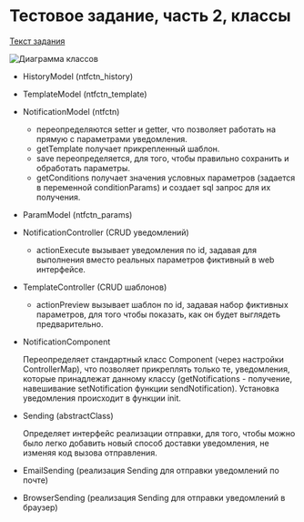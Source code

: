 # Тестовое задание, часть 2, классы #

[Текст задания](https://github.com/maranqz/rkg.test.task/blob/master/task.pdf)

![Диаграмма классов](https://github.com/maranqz/rkg.test.task/blob/second_task/class/class.png)

- HistoryModel (ntfctn_history)

- TemplateModel (ntfctn_template)

- NotificationModel (ntfctn)
    - переопределяются setter и getter, что позволяет работать на прямую с параметрами уведомления.
    - getTemplate получает прикрепленный шаблон.
    - save переопределяется, для того, чтобы правильно сохранить и обработать параметры.
    - getConditions получает значения условных параметров (задается в переменной conditionParams) и создает sql запрос для их получения.

- ParamModel (ntfctn_params)

- NotificationController (CRUD уведомлений)
    - actionExecute вызывает уведомления по id, задавая для выполнения вместо реальных параметров фиктивный в web интерфейсе.

- TemplateController (CRUD шаблонов)
    - actionPreview вызывает шаблон по id, задавая набор фиктивных параметров, для того чтобы показать, как он будет выглядеть предварительно.

- NotificationComponent
    
    Переопределяет стандартный класс Component (через настройки ControllerMap), что позволяет прикреплять только те, уведомления, которые принадлежат данному классу (getNotifications - получение, навешивание setNotification функции sendNotification). Установка уведомления происходит в функции init.

- Sending (abstractClass)
    
    Определяет интерфейс реализации отправки, для того, чтобы можно было легко добавить новый способ доставки уведомления, не изменяя код вызова отправления.

- EmailSending (реализация Sending для отправки уведомлений по почте)

- BrowserSending (реализация Sending для отправки уведомлений в браузер)